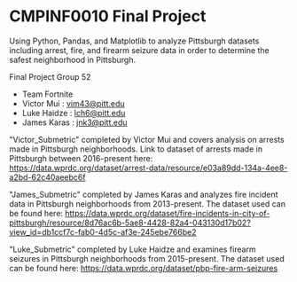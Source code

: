 # CMPINF0010 Final Project
Using Python, Pandas, and Matplotlib to analyze Pittsburgh datasets including arrest, fire, and firearm seizure data in order to determine the safest neighborhood in Pittsburgh. 

Final Project Group 52
- Team Fortnite
- Victor Mui  : vim43@pitt.edu
- Luke Haidze : lch6@pitt.edu
- James Karas : jnk3@pitt.edu

"Victor_Submetric" completed by Victor Mui and covers analysis on arrests made in Pittsburgh neighborhoods. Link to dataset of arrests made in Pittsburgh between 2016-present here:
https://data.wprdc.org/dataset/arrest-data/resource/e03a89dd-134a-4ee8-a2bd-62c40aeebc6f

"James_Submetric" completed by James Karas and analyzes fire incident data in Pittsburgh neighborhoods from 2013-present. The dataset used can be found here: https://data.wprdc.org/dataset/fire-incidents-in-city-of-pittsburgh/resource/8d76ac6b-5ae8-4428-82a4-043130d17b02?view_id=db1ccf7c-fab0-4d5c-af3e-245ebe766be2

"Luke_Submetric" completed by Luke Haidze and examines firearm seizures in Pittsburgh neighborhoods from 2015-present. The dataset used can be found here: https://data.wprdc.org/dataset/pbp-fire-arm-seizures

